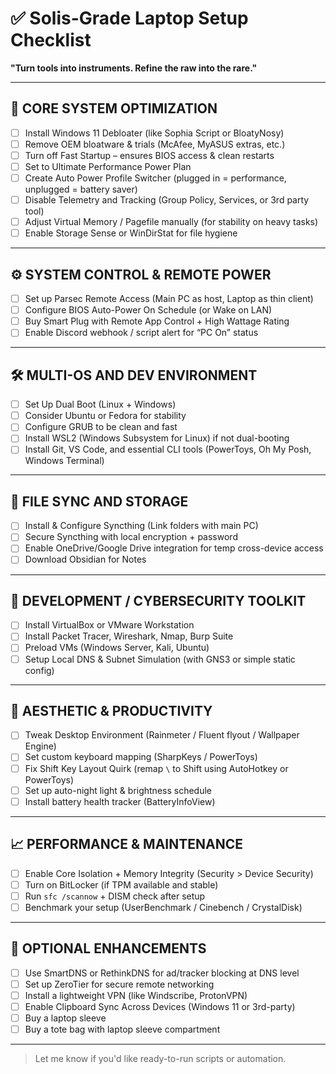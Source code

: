 
# ✅ Solis-Grade Laptop Setup Checklist  
**"Turn tools into instruments. Refine the raw into the rare."**

---

## 🧠 CORE SYSTEM OPTIMIZATION

- [ ] Install Windows 11 Debloater (like Sophia Script or BloatyNosy)
- [ ] Remove OEM bloatware & trials (McAfee, MyASUS extras, etc.)
- [ ] Turn off Fast Startup – ensures BIOS access & clean restarts
- [ ] Set to Ultimate Performance Power Plan
- [ ] Create Auto Power Profile Switcher (plugged in = performance, unplugged = battery saver)
- [ ] Disable Telemetry and Tracking (Group Policy, Services, or 3rd party tool)
- [ ] Adjust Virtual Memory / Pagefile manually (for stability on heavy tasks)
- [ ] Enable Storage Sense or WinDirStat for file hygiene

---

## ⚙️ SYSTEM CONTROL & REMOTE POWER

- [ ] Set up Parsec Remote Access (Main PC as host, Laptop as thin client)
- [ ] Configure BIOS Auto-Power On Schedule (or Wake on LAN)
- [ ] Buy Smart Plug with Remote App Control + High Wattage Rating
- [ ] Enable Discord webhook / script alert for “PC On” status

---

## 🛠️ MULTI-OS AND DEV ENVIRONMENT

- [ ] Set Up Dual Boot (Linux + Windows)
- [ ] Consider Ubuntu or Fedora for stability
- [ ] Configure GRUB to be clean and fast
- [ ] Install WSL2 (Windows Subsystem for Linux) if not dual-booting
- [ ] Install Git, VS Code, and essential CLI tools (PowerToys, Oh My Posh, Windows Terminal)

---

## 🔁 FILE SYNC AND STORAGE

- [ ] Install & Configure Syncthing (Link folders with main PC)
- [ ] Secure Syncthing with local encryption + password
- [ ] Enable OneDrive/Google Drive integration for temp cross-device access
- [ ] Download Obsidian for Notes

---

## 🧪 DEVELOPMENT / CYBERSECURITY TOOLKIT

- [ ] Install VirtualBox or VMware Workstation
- [ ] Install Packet Tracer, Wireshark, Nmap, Burp Suite
- [ ] Preload VMs (Windows Server, Kali, Ubuntu)
- [ ] Setup Local DNS & Subnet Simulation (with GNS3 or simple static config)

---

## 🧩 AESTHETIC & PRODUCTIVITY

- [ ] Tweak Desktop Environment (Rainmeter / Fluent flyout / Wallpaper Engine)
- [ ] Set custom keyboard mapping (SharpKeys / PowerToys)
- [ ] Fix Shift Key Layout Quirk (remap `\` to Shift using AutoHotkey or PowerToys)
- [ ] Set up auto-night light & brightness schedule
- [ ] Install battery health tracker (BatteryInfoView)

---

## 📈 PERFORMANCE & MAINTENANCE

- [ ] Enable Core Isolation + Memory Integrity (Security > Device Security)
- [ ] Turn on BitLocker (if TPM available and stable)
- [ ] Run `sfc /scannow` + DISM check after setup
- [ ] Benchmark your setup (UserBenchmark / Cinebench / CrystalDisk)

---

## 🧰 OPTIONAL ENHANCEMENTS

- [ ] Use SmartDNS or RethinkDNS for ad/tracker blocking at DNS level
- [ ] Set up ZeroTier for secure remote networking
- [ ] Install a lightweight VPN (like Windscribe, ProtonVPN)
- [ ] Enable Clipboard Sync Across Devices (Windows 11 or 3rd-party)
- [ ] Buy a laptop sleeve
- [ ] Buy a tote bag with laptop sleeve compartment
---

> Let me know if you'd like ready-to-run scripts or automation.
